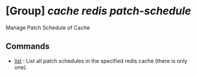 # [Group] _cache redis patch-schedule_

Manage Patch Schedule of Cache

## Commands

- [list](/Commands/cache/redis/patch-schedule/_list.md)
: List all patch schedules in the specified redis cache (there is only one).
